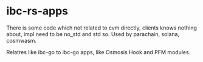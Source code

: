 # ibc-rs-apps

There is some code which not related to cvm directly, clients knows nothing about, impl need to be no_std and std so. Used by parachain, solana, cosmwasm.

Relatres like ibc-go to ibc-go apps, like Osmosis Hook and PFM modules.

